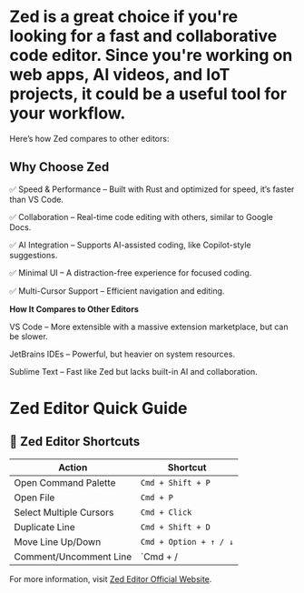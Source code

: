 # Zed is a great choice if you're looking for a fast and collaborative code editor. Since you're working on web apps, AI videos, and IoT projects, it could be a useful tool for your workflow.

Here’s how Zed compares to other editors:

## Why Choose Zed

✅ Speed & Performance – Built with Rust and optimized for speed, it’s faster than VS Code.

✅ Collaboration – Real-time code editing with others, similar to Google Docs.

✅ AI Integration – Supports AI-assisted coding, like Copilot-style suggestions.

✅ Minimal UI – A distraction-free experience for focused coding.

✅ Multi-Cursor Support – Efficient navigation and editing.

**How It Compares to Other Editors**

VS Code – More extensible with a massive extension marketplace, but can be slower.

JetBrains IDEs – Powerful, but heavier on system resources.

Sublime Text – Fast like Zed but lacks built-in AI and collaboration.


# Zed Editor Quick Guide  

## 🚀 Zed Editor Shortcuts  
| Action | Shortcut |  
|---------|----------|  
| Open Command Palette | `Cmd + Shift + P` |  
| Open File | `Cmd + P` |  
| Select Multiple Cursors | `Cmd + Click` |  
| Duplicate Line | `Cmd + Shift + D` |  
| Move Line Up/Down | `Cmd + Option + ↑ / ↓` |  
| Comment/Uncomment Line | `Cmd + /

For more information, visit [Zed Editor Official Website](https://zed.dev/).
